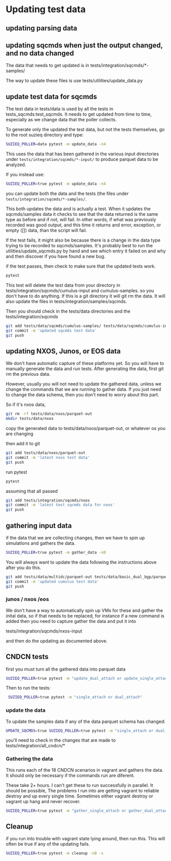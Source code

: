 # Updating test data

## updating parsing data

## updating sqcmds when just the output changed, and no data changed

The data that needs to get updated is in tests/integration/sqcmds/*-samples/

The way to update these files is use tests/utilities/update_data.py

## update test data for sqcmds

The test data in tests/data is used by all the tests in tests_sqcmds:test_sqcmds.
It needs to get updated from time to time, especially as we change data that the poller collects.

To generate only the updated the test data, but not the tests themselves, go to the root suzieq directory and type:

```bash
SUZIEQ_POLLER=data pytest -m update_data -n4
```

This uses the data that has been gathered in the various input directories under ```tests/integration/sqcmds/*-input/``` to produce parquet data to be analyzed.

If you instead use:
```bash
SUZIEQ_POLLER=true pytest -m update_data -n4
```
you can update both the data and the tests (the files under ```tests/integration/sqcmds/*-samples/```.

This both updates the data and is actually a test. When it updates the sqcmds/samples data
it checks to see that the data returned is the same type as before and if not, will fail. In other words, if what was previously
recorded was good output, and this time it returns
and error, exception, or empty ([]) data, than the script will fail.

If the test fails, it might also be because there is a change in the data type trying to be recorded to sqcmds/samples. It's probably best
to run the utilities/update_sqcmds.py by hand and see which entry it failed on and why
and then discover if you have found a new bug.

if the test passes, then check to make sure that the updated tests work.

```bash
pytest
```

This test will delete the test data from your directory in tests/integration/sqcmds/cumulus-input and cumulus-samples.
so you don't have to do anything.
If this is a git
directory it will git rm the data. It will also update the files in 
tests/integration/samples/sqcmds.

Then you should check in the tests/data directories and the tests/integration/sqcmds

```bash
git add tests/data/sqcmds/cumulus-samples/ tests/data/sqcmds/cumulus-input/
git commit -m 'updated sqcmds test data'
git push
```

## updating NXOS, Junos, or EOS data

We don't have automatic capture of these platforms yet. So you will have to manually
generate the data and run tests. After generating the data, first git rm the previous data. 

However, usually you will not need to update the gathered data, unless we change the commands
that we are running to gather data. If you just need to change the data schema, then you don't need
to worry about this part.

So if it's nxos data,

```bash
git rm -rf tests/data/nxos/parquet-out
mkdir tests/data/nxos
```

copy the generated data to tests/data/nxos/parquet-out, or whatever os you are changing

then add it to git

```bash
git add tests/data/nxos/parquet-out
git commit -m 'latest nxos test data'
git push
```

run pytest

```bash
pytest
```

assuming that all passed

```bash
git add tests/integration/sqcmds/nxos
git commit -m 'latest test sqcmds data for nxos'
git push
```

## gathering input data

if the data that we are collecting changes, then we have to spin up simulations and gathers the data.

```bash
SUZIEQ_POLLER=true pytest -m gather_data -n0
```

You will always want to update the data following the instructions above after you do this.

``` bash
git add tests/data/multidc/parquet-out tests/data/basic_dual_bgp/parquet-out
git commit -m 'updated cumulus test data'
git push
```

### junos / nxos /eos

We don't have a way to automatically spin up VMs for these and gather the inital data,
so if that needs to be replaced, for instance if a new command is added
then you need to capture gather the data and put it into

tests/integration/sqcmds/nxos-input

and then do the updating as documented above.

## CNDCN tests

first you must turn all the gathered data into parquet data

```bash
SUZIEQ_POLLER=true pytest -m "update_dual_attach or update_single_attach"
```

Then to run the tests:

```bash
 SUZIEQ_POLLER=true pytest -m "single_attach or dual_attach"
```

### update the data

To update the samples data if any of the data parquet schema has changed:

```bash
UPDATE_SQCMDS=true SUZIEQ_POLLER=true pytest -m "single_attach or dual_attach"
```

you'll need to check in the changes that are made to tests/integration/all_cndcn/*

### Gathering the  data

This runs each of the 18 CNDCN scenarios in vagrant and gathers the data. It should only be necessary if the commands run are diferent.

These take 2+ hours. I can't get these to run successfully in parallel. It should be possible,
The problems I run into are getting vagrant to reliable destroy and up every single time. Sometimes either vagrant destroy or vagrant up hang and never recover.

```bash
SUZIEQ_POLLER=true pytest -m "gather_single_attach or gather_dual_attach" -n0
```

## Cleanup

if you run into trouble with vagrant state lying around, then run this. This will often be true if any of the updating fails.

```bash
SUZIEQ_POLLER=true pytest -m cleanup -n0 -s
```
